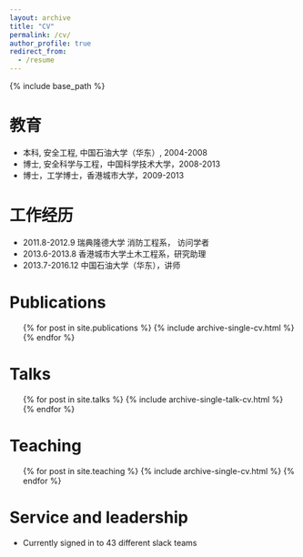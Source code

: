 ```yaml
---
layout: archive
title: "CV"
permalink: /cv/
author_profile: true
redirect_from:
  - /resume
---
```


{% include base_path %}

教育
======
* 本科, 安全工程, 中国石油大学（华东）, 2004-2008 
* 博士, 安全科学与工程，中国科学技术大学，2008-2013
* 博士，工学博士，香港城市大学，2009-2013

工作经历
======
* 2011.8-2012.9 瑞典隆德大学 消防工程系， 访问学者
* 2013.6-2013.8 香港城市大学土木工程系，研究助理
* 2013.7-2016.12 中国石油大学（华东），讲师

Publications
======
  <ul>{% for post in site.publications %}
    {% include archive-single-cv.html %}
  {% endfor %}</ul>

Talks
======
  <ul>{% for post in site.talks %}
    {% include archive-single-talk-cv.html %}
  {% endfor %}</ul>

Teaching
======
  <ul>{% for post in site.teaching %}
    {% include archive-single-cv.html %}
  {% endfor %}</ul>

Service and leadership
======
* Currently signed in to 43 different slack teams
